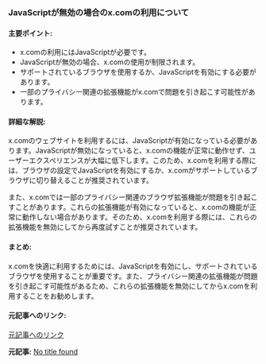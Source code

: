 ### JavaScriptが無効の場合のx.comの利用について

#### 主要ポイント:
- x.comの利用にはJavaScriptが必要です。
- JavaScriptが無効の場合、x.comの使用が制限されます。
- サポートされているブラウザを使用するか、JavaScriptを有効にする必要があります。
- 一部のプライバシー関連の拡張機能がx.comで問題を引き起こす可能性があります。

#### 詳細な解説:
x.comのウェブサイトを利用するには、JavaScriptが有効になっている必要があります。JavaScriptが無効になっていると、x.comの機能が正常に動作せず、ユーザーエクスペリエンスが大幅に低下します。このため、x.comを利用する際には、ブラウザの設定でJavaScriptを有効にするか、x.comがサポートしているブラウザに切り替えることが推奨されています。

また、x.comでは一部のプライバシー関連のブラウザ拡張機能が問題を引き起こすことがあります。これらの拡張機能が有効になっていると、x.comの機能が正常に動作しない場合があります。そのため、x.comを利用する際には、これらの拡張機能を無効にしてから再度試すことが推奨されています。

#### まとめ:
x.comを快適に利用するためには、JavaScriptを有効にし、サポートされているブラウザを使用することが重要です。また、プライバシー関連の拡張機能が問題を引き起こす可能性があるため、これらの拡張機能を無効にしてからx.comを利用することをお勧めします。

#### 元記事へのリンク:
[元記事へのリンク](リンクが提供されていません)

**元記事:** [No title found](https://x.com/Iguchi_Y/status/1921201008643871095)